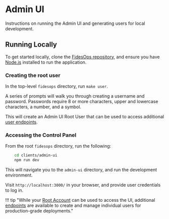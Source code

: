 # Admin UI

Instructions on running the Admin UI and generating users for local development.

## Running Locally

To get started locally, clone the [FidesOps repository](https://github.com/ethyca/fidesops/), and ensure you have [Node.js](https://nodejs.org/en/download/) installed to run the application.
### Creating the root user

In the top-level `fidesops` directory, run `make user`.

A series of prompts will walk you through creating a username and password. Passwords require 8 or more characters, upper and lowercase characters, a number, and a symbol. 

This will create an Admin UI Root User that can be used to access additional [user endpoints](#managing-users).

### Accessing the Control Panel

From the root `fidesops` directory, run the following:
``` sh
    cd clients/admin-ui
    npm run dev
```

This will navigate you to the `admin-ui` directory, and run the development environment.

Visit `http://localhost:3000/` in your browser, and provide user credentials to log in. 

!!! tip "While your [Root Account](#creating-the-root-user) can be used to access the UI, additional [endpoints](#managing-users) are available to create and manage individual users for production-grade deployments."

